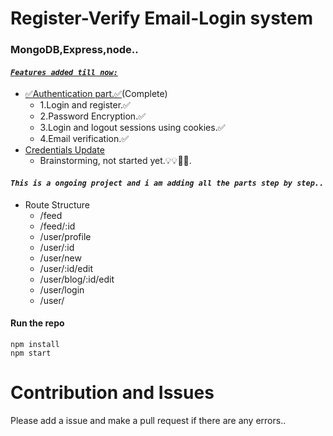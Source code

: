 # Register-Verify Email-Login system<br>

### MongoDB,Express,node..<br>

#### <u>_`Features added till now:`_</u><br>
  * <u>✅Authentication part.✅</u>(Complete)<br>
    * 1.Login and register.✅<br>
    * 2.Password Encryption.✅<br>
    * 3.Login and logout sessions using cookies.✅<br>
    * 4.Email verification.✅<br>
  * <u>Credentials Update</u><br>
    * Brainstorming, not started yet.💡💡🤔🤔.<br>
 

#### _`This is a ongoing project and i am adding all the parts step by step..`_

* Route Structure
  * /feed
  * /feed/:id
  * /user/profile
  * /user/:id
  * /user/new
  * /user/:id/edit
  * /user/blog/:id/edit
  * /user/login
  * /user/

#### Run the repo <br>

<code>npm install</code><br>
<code>npm start</code><br>

# Contribution and Issues
Please add a issue and make a pull request if there are any errors..
